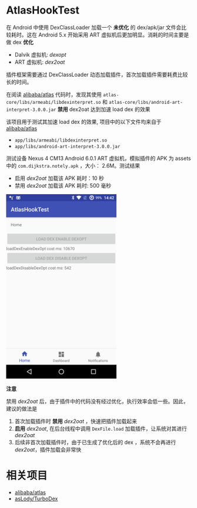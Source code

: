 # AtlasHookTest

在 Android 中使用 DexClassLoader 加载一个 **未优化** 的 dex/apk/jar 文件会比较耗时。这在 Android 5.x 开始采用 ART 虚拟机后更加明显。消耗的时间主要是做 dex **优化**

- Dalvik 虚拟机: *dexopt*
- ART 虚拟机: *dex2oat*

插件框架需要通过 DexClassLoader 动态加载插件，首次加载插件需要耗费比较长的时间。

在阅读 [alibaba/atlas][1] 代码时，发现其使用 `atlas-core/libs/armeabi/libdexinterpret.so` 和 `atlas-core/libs/android-art-interpret-3.0.0.jar` **禁用** dex2oat 达到加速 load dex 的效果

该项目用于测试其加速 load dex 的效果, 项目中的以下文件均来自于 [alibaba/atlas][1]

- `app/libs/armeabi/libdexinterpret.so`
- `app/libs/android-art-interpret-3.0.0.jar`

测试设备 Nexus 4 CM13 Android 6.0.1 ART 虚拟机，模拟插件的 APK 为 assets 中的 `com.dijkstra.notely.apk` ，大小： 2.6M。测试结果
  - 启用 *dex2oat* 加载该 APK 耗时：10 秒
  - 禁用 *dex2oat* 加载该 APK 耗时: 500 毫秒

<img src="art/device.png" width="300px" />



**注意**

禁用 *dex2oat* 后，由于插件中的代码没有经过优化，执行效率会低一些。因此，建议的做法是

1. 首次加载插件时 **禁用** *dex2oat* ，快速把插件加载起来
2. **启用** *dex2oat*, 在后台线程中调用 `DexFile.load` 加载插件，让系统对其进行 *dex2oat*
3. 后续非首次加载插件时，由于已生成了优化后的 dex ，系统不会再进行 *dex2oat*，插件加载会非常快

# 相关项目

- [alibaba/atlas][1]
- [asLody/TurboDex][2]

[1]: https://github.com/alibaba/atlas
[2]: https://github.com/asLody/TurboDex
